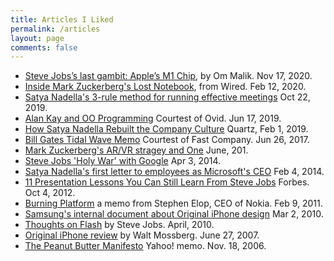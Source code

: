 ```yaml
---
title: Articles I Liked
permalink: /articles
layout: page
comments: false
---
```

*   [Steve Jobs’s last gambit: Apple’s M1 Chip](https://om.co/2020/11/17/why-m1-chip-by-apple-matters/), by Om Malik. Nov 17, 2020.
*   [Inside Mark Zuckerberg's Lost Notebook](./assets/notebookofmarkz.pdf), from Wired. Feb 12, 2020.
*   [Satya Nadella's 3-rule method for running effective meetings](https://www.businessinsider.com/microsoft-ceo-satya-nadellas-3-rule-method-for-running-meetings-2019-8) Oct 22, 2019.
*   [Alan Kay and OO Programming](https://ovid.github.io/articles/alan-kay-and-oo-programming.html) Courtest of Ovid. Jun 17, 2019.
*   [How Satya Nadella Rebuilt the Company Culture](https://qz.com/work/1539071/how-microsoft-ceo-satya-nadella-rebuilt-the-company-culture/) Quartz, Feb 1, 2019.
*   [Bill Gates Tidal Wave Memo](https://www.fastcompany.com/4039009/22-years-ago-today-bill-gates-wrote-his-legendary-internet-tidal-wave-memo) Courtest of Fast Company. Jun 26, 2017.
*   [Mark Zuckerberg's AR/VR stragey and One](https://www.scribd.com/document/399594551/2015-06-22-MARK-S-VISION) June, 201.
*   [Steve Jobs 'Holy War' with Google](https://www.engadget.com/2014/04/03/steve-jobs-email-2011-holy-war-with-google/?guccounter=1) Apr 3, 2014.
*   [Satya Nadella's first letter to employees as Microsoft's CEO](./assets/satyamemo.pdf) Feb 4, 2014.
*   [11 Presentation Lessons You Can Still Learn From Steve Jobs](https://www.forbes.com/sites/carminegallo/2012/10/04/11-presentation-lessons-you-can-still-learn-from-steve-jobs/#14550242dde3) Forbes. Oct 4, 2012.
*   [Burning Platform](https://blogs.wsj.com/tech-europe/2011/02/09/full-text-nokia-ceo-stephen-elops-burning-platform-memo/) a memo from Stephen Elop, CEO of Nokia. Feb 9, 2011.
*   [Samsung's internal document about Original iPhone design](https://www.scribd.com/doc/102317767/Samsung-Relative-Evaluation-Report-on-S1-iPhone?ad_group=66960X1514734Xb9024b077b73ac1d3d9dc8fc22af368a&campaign=SkimbitLtd&keyword=660149026&medium=affiliate&source=hp_affiliate) Mar 2, 2010.
*   [Thoughts on Flash](https://www.apple.com/hotnews/thoughts-on-flash/) by Steve Jobs. April, 2010.
*   [Original iPhone review](https://www.wsj.com/articles/SB118289311361649057) by Walt Mossberg. June 27, 2007.
*   [The Peanut Butter Manifesto](https://www.wsj.com/articles/SB116379821933826657) Yahoo! memo. Nov. 18, 2006.